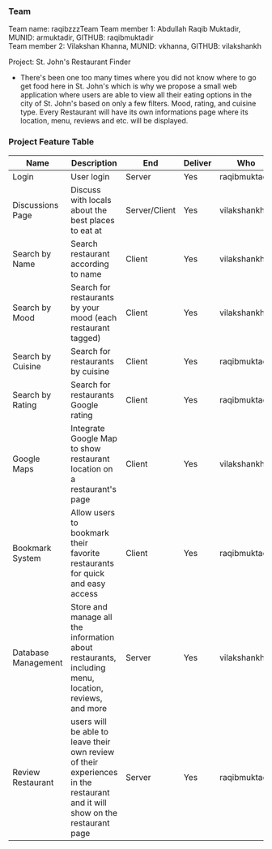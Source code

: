 ### Team

Team name: raqibzzzTeam
Team member 1: Abdullah Raqib Muktadir, MUNID: armuktadir, GITHUB: raqibmuktadir  
Team member 2: Vilakshan Khanna, MUNID: vkhanna, GITHUB: vilakshankh

Project: St. John's Restaurant Finder
* There's been one too many times where you did not know where to go get food here in St. John's which is why we propose a small web application where users are able to view all their eating options in the city of St. John's based on only a few filters. Mood, rating, and cuisine type. Every Restaurant will have its own informations page where its location, menu, reviews and etc. will be displayed.

### Project Feature Table

|Name|Description|End|Deliver|Who|
|-----|-----|-----|-----|-----|
|Login|User login|Server|Yes|raqibmuktadir
|Discussions Page|Discuss with locals about the best places to eat at|Server/Client|Yes|vilakshankh
|Search by Name|Search restaurant according to name|Client|Yes|vilakshankh
|Search by Mood|Search for restaurants by your mood (each restaurant tagged)|Client|Yes|vilakshankh
|Search by Cuisine|Search for restaurants by cuisine|Client|Yes|raqibmuktadir
|Search by Rating|Search for restaurants Google rating|Client|Yes|raqibmuktadir
|Google Maps|Integrate Google Map to show restaurant location on a restaurant's page|Client|Yes|vilakshankh
|Bookmark System|	Allow users to bookmark their favorite restaurants for quick and easy access|	Client|	Yes|	raqibmuktadir
|Database Management|	Store and manage all the information about restaurants, including menu, location, reviews, and more|	Server|	Yes| vilakshankh
|Review Restaurant|	users will be able to leave their own review of their experiences in the restaurant and it will show on the restaurant page|	Server|	Yes| raqibmuktadir|
